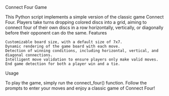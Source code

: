 Connect Four Game

This Python script implements a simple version of the classic game Connect Four. Players take turns dropping colored discs into a grid, aiming to connect four of their own discs in a row horizontally, vertically, or diagonally before their opponent can do the same.
Features

    Customizable board size, with a default size of 7x7.
    Dynamic rendering of the game board with each move.
    Detection of winning conditions, including horizontal, vertical, and diagonal connections.
    Intelligent move validation to ensure players only make valid moves.
    End game detection for both a player win and a tie.

Usage

To play the game, simply run the connect_four() function. Follow the prompts to enter your moves and enjoy a classic game of Connect Four!
